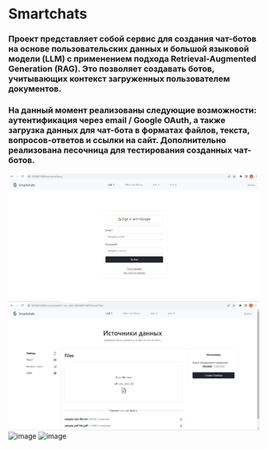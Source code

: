 # Smartchats
### Проект представляет собой сервис для создания чат-ботов на основе пользовательских данных и большой языковой модели (LLM) с применением подхода Retrieval-Augmented Generation (RAG). Это позволяет создавать ботов, учитывающих контекст загруженных пользователем документов.

### На данный момент реализованы следующие возможности: аутентификация через email / Google OAuth, а также загрузка данных для чат-бота в форматах файлов, текста, вопросов-ответов и ссылки на сайт. Дополнительно реализована песочница для тестирования созданных чат-ботов.
![authentication](https://github.com/m-maksimkin/smartchats/blob/main/accounts/static/img/images_for_readme/authentication.jpg)
![authentication](https://github.com/m-maksimkin/smartchats/blob/main/accounts/static/img/images_for_readme/file_as_source.jpg)
![image](https://github.com/user-attachments/assets/034b03ca-739d-4326-b048-774343e5fb16)
![image](https://github.com/user-attachments/assets/55ed2a4e-147e-4f38-b565-b464ca0d73a8)

